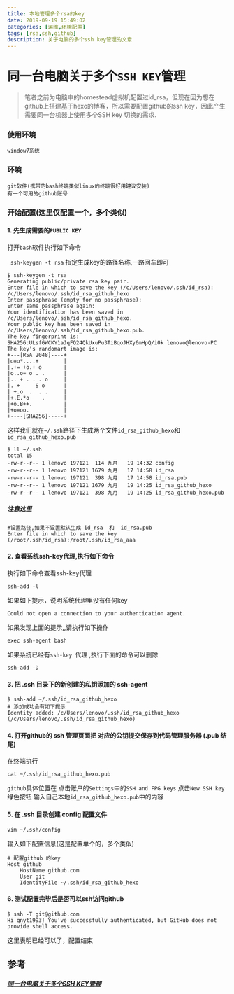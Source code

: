 ```yaml
---
title: 本地管理多个rsa的key
date: 2019-09-19 15:49:02
categories: [运维,环境配置]
tags: [rsa,ssh,github] 
description: 关于电脑的多个ssh key管理的文章
---
```


# 同一台电脑关于多个`SSH KEY`管理

> 笔者之前为电脑中的homestead虚拟机配置过id_rsa，但现在因为想在github上搭建基于hexo的博客，所以需要配置github的ssh key，因此产生需要同一台机器上使用多个SSH key 切换的需求.

### 使用环境

	window7系统

### 环境

	git软件(携带的bash终端类似linux的终端很好用建议安装)
	有一个可用的github账号

### 开始配置(这里仅配置一个，多个类似)

#### 1. 先生成需要的`PUBLIC KEY`

打开`bash`软件执行如下命令

` ssh-keygen -t rsa` 指定生成key的路径名称,一路回车即可


    $ ssh-keygen -t rsa
    Generating public/private rsa key pair.
    Enter file in which to save the key (/c/Users/lenovo/.ssh/id_rsa): /c/Users/lenovo/.ssh/id_rsa_github_hexo
    Enter passphrase (empty for no passphrase):
    Enter same passphrase again:
    Your identification has been saved in /c/Users/lenovo/.ssh/id_rsa_github_hexo.
    Your public key has been saved in /c/Users/lenovo/.ssh/id_rsa_github_hexo.pub.
    The key fingerprint is:
    SHA256:ULsfGWCKY1aJqFQ24QkUxuPu3TiBqoJHXy6mHpQ/i0k lenovo@lenovo-PC
    The key's randomart image is:
    +---[RSA 2048]----+
    |o=o*....+        |
    |.+= +o.+ o       |
    |o..o= o . .      |
    |.. + . . . o     |
    |. +     S o      |
    | +.o  .  . .     |
    |+.E.*o    .      |
    |+o.B++.          |
    |+o=oo.           |
    +----[SHA256]-----+



 这样我们就在`~/.ssh`路径下生成两个文件`id_rsa_github_hexo`和`id_rsa_github_hexo.pub`


    $ ll ~/.ssh
    total 15
    -rw-r--r-- 1 lenovo 197121  114 九月   19 14:32 config
    -rw-r--r-- 1 lenovo 197121 1679 九月   17 14:58 id_rsa
    -rw-r--r-- 1 lenovo 197121  398 九月   17 14:58 id_rsa.pub
    -rw-r--r-- 1 lenovo 197121 1679 九月   19 14:25 id_rsa_github_hexo
    -rw-r--r-- 1 lenovo 197121  398 九月   19 14:25 id_rsa_github_hexo.pub


##### 注意这里


    #设置路径,如果不设置默认生成 id_rsa  和  id_rsa.pub
    Enter file in which to save the key (/root/.ssh/id_rsa):/root/.ssh/id_rsa_aaa  


#### 2. 查看系统ssh-key代理,执行如下命令

执行如下命令查看ssh-key代理

    ssh-add -l

如果如下提示，说明系统代理里没有任何key

    Could not open a connection to your authentication agent.


如果发现上面的提示,,请执行如下操作

    exec ssh-agent bash

如果系统已经有`ssh-key `代理 ,执行下面的命令可以删除


    ssh-add -D

#### 3. 把 .ssh 目录下的新创建的私钥添加的 ssh-agent


    $ ssh-add ~/.ssh/id_rsa_github_hexo
    # 添加成功会有如下提示
    Identity added: /c/Users/lenovo/.ssh/id_rsa_github_hexo (/c/Users/lenovo/.ssh/id_rsa_github_hexo)


#### 4. 打开github的 ssh 管理页面把 对应的公钥提交保存到代码管理服务器 (.pub 结尾)

在终端执行


    cat ~/.ssh/id_rsa_github_hexo.pub

`github`具体位置在 点击账户的`Settings`中的`SSH and FPG keys` 点击`New SSH key`绿色按钮 输入自己本地`id_rsa_github_hexo.pub`中的内容

#### 5. 在 .ssh 目录创建 config 配置文件


    vim ~/.ssh/config


输入如下配置信息(这是配置单个的，多个类似)


    # 配置github 的key
    Host github
        HostName github.com
        User git
        IdentityFile ~/.ssh/id_rsa_github_hexo



#### 6. 测试配置完毕后是否可以ssh访问github


    $ ssh -T git@github.com
    Hi qnyt1993! You've successfully authenticated, but GitHub does not provide shell access.


这里表明已经可以了，配置结束


## 参考

##### [同一台电脑关于多个SSH KEY管理](https://www.cnblogs.com/dfyg-xiaoxiao/p/7281009.html)